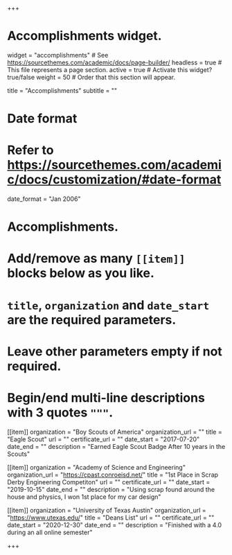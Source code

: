 +++
# Accomplishments widget.
widget = "accomplishments"  # See https://sourcethemes.com/academic/docs/page-builder/
headless = true  # This file represents a page section.
active = true  # Activate this widget? true/false
weight = 50  # Order that this section will appear.

title = "Accomplish&shy;ments"
subtitle = ""

# Date format
#   Refer to https://sourcethemes.com/academic/docs/customization/#date-format
date_format = "Jan 2006"

# Accomplishments.
#   Add/remove as many `[[item]]` blocks below as you like.
#   `title`, `organization` and `date_start` are the required parameters.
#   Leave other parameters empty if not required.
#   Begin/end multi-line descriptions with 3 quotes `"""`.

[[item]]
  organization = "Boy Scouts of America"
  organization_url = ""
  title = "Eagle Scout"
  url = ""
  certificate_url = ""
  date_start = "2017-07-20"
  date_end = ""
  description = "Earned Eagle Scout Badge After 10 years in the Scouts"

[[item]]
  organization = "Academy of Science and Engineering"
  organization_url = "https://cpast.conroeisd.net/"
  title = "1st Place in Scrap Derby Engineering Competiton"
  url = ""
  certificate_url = ""
  date_start = "2019-10-15"
  date_end = ""
  description = "Using scrap found around the house and physics, I won 1st place for my car design"
  
[[item]]
  organization = "University of Texas Austin"
  organization_url = "https://www.utexas.edu/"
  title = "Deans List"
  url = ""
  certificate_url = ""
  date_start = "2020-12-30"
  date_end = ""
  description = "Finished with a 4.0 during an all online semester"

+++
